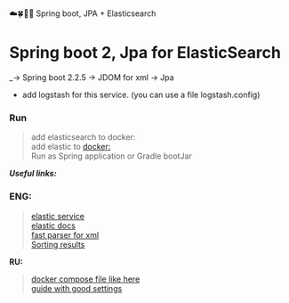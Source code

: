☁️🍀🕵🏼 Spring boot, JPA + Elasticsearch
# Spring boot 2, Jpa for ElasticSearch

_-> Spring boot 2.2.5
-> JDOM for xml
-> Jpa

+ add logstash for this service. (you can use a file logstash.config)


### Run
> add elasticsearch to docker:  
> add elastic to [docker:](https://hub.docker.com/_/elasticsearch?tab=description)  
> Run as Spring application or Gradle bootJar  
    
 _**Useful links:**_   

### **ENG:**
> [elastic service](https://www.elastic.co/downloads/)  
> [elastic docs](https://www.elastic.co/guide/en/elasticsearch/reference/current/docker.html)  
> [fast parser for xml](https://www.programcreek.com/2011/08/java-parse-xml-by-using-stax/)  
> [Sorting results](https://www.codeflow.site/ru/article/spring-data-jpa-pagination-sorting)  

**RU:** 
> [docker compose file like here](https://habr.com/ru/company/yamoney/blog/419041/)  
> [guide with good settings](https://netpoint-dc.com/blog/elasticsearch-cluster-linux/)  
